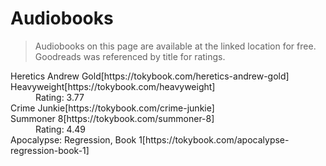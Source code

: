 # Audiobooks

<blockquote>Audiobooks on this page are available at the linked location for free. Goodreads was referenced by title for ratings.</blockquote>

<dl>
<dt>Heretics Andrew Gold[https://tokybook.com/heretics-andrew-gold]</dt>
<dt>Heavyweight[https://tokybook.com/heavyweight]</dt>
<dd>Rating: 3.77</dd>
<dt>Crime Junkie[https://tokybook.com/crime-junkie]</dt>
<dt>Summoner 8[https://tokybook.com/summoner-8]</dt>
<dd>Rating: 4.49</dd>
<dt>Apocalypse: Regression, Book 1[https://tokybook.com/apocalypse-regression-book-1]</dt>

